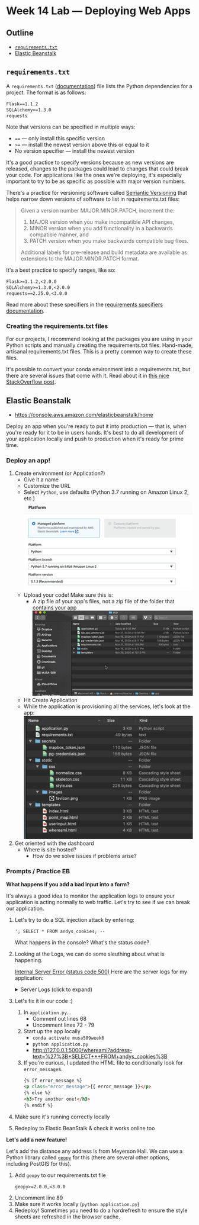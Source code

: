 # Week 14 Lab — Deploying Web Apps

## Outline

* [`requirements.txt`](#requirements-txt)
* [Elastic Beanstalk](#elastic-beanstalk)

## `requirements.txt`

A `requirements.txt` ([documentation](https://pip.pypa.io/en/stable/reference/pip_install/#requirements-file-format)) file lists the Python dependencies for a project. The format is as follows:

```text
Flask==1.1.2
SQLAlchemy>=1.3.0
requests
```

Note that versions can be specified in multiple ways:

* `==` — only install this specific version
* `>=` — install the newest version above this or equal to it
* No version specifier — install the newest version

It's a good practice to specify versions because as new versions are released, changes to the packages could lead to changes that could break your code. For applications like the ones we're deploying, it's especially important to try to be as specific as possible with major version numbers.

There's a practice for versioning software called [Semantic Versioning](https://semver.org/) that helps narrow down versions of software to list in requirements.txt files:

> Given a version number MAJOR.MINOR.PATCH, increment the:
>
> 1. MAJOR version when you make incompatible API changes,
> 2. MINOR version when you add functionality in a backwards compatible manner, and
> 3. PATCH version when you make backwards compatible bug fixes.
>
> Additional labels for pre-release and build metadata are available as extensions to the MAJOR.MINOR.PATCH format.

It's a best practice to specify ranges, like so:

```text
Flask>=1.1.2,<2.0.0
SQLAlchemy>=1.3.0,<2.0.0
requests==2.25.0,<3.0.0
```

Read more about these specifiers in the [requirements specifiers documentation](https://pip.pypa.io/en/stable/reference/pip_install/#requirement-specifiers).

### Creating the requirements.txt files

For our projects, I recommend looking at the packages you are using in your Python scripts and manually creating the requirements.txt files. Hand-made, artisanal requirements.txt files. This is a pretty common way to create these files.

It's possible to convert your conda environment into a requirements.txt, but there are several issues that come with it. Read about it in [this nice StackOverflow post](https://stackoverflow.com/questions/50777849/from-conda-create-requirements-txt-for-pip3).

## Elastic Beanstalk

* https://console.aws.amazon.com/elasticbeanstalk/home

Deploy an app when you're ready to put it into production — that is, when you're ready for it to be in users hands. It's best to do all development of your application locally and push to production when it's ready for prime time.

### Deploy an app!
1. Create environment (or Application?)
   * Give it a name
   * Customize the URL
   * Select `Python`, use defaults (Python 3.7 running on Amazon Linux 2, etc.)
     ![](images/eb-setup.png)
   * Upload your code! Make sure this is:
     - A zip file of your app's files, not a zip file of the folder that contains your app
       ![](images/zipped-app.gif)
   * Hit Create Application
   * While the application is provisioning all the services, let's look at the app:
     ![](images/app-structure.png)
2. Get oriented with the dashboard
   * Where is site hosted?
     * How do we solve issues if problems arise?


### Prompts / Practice EB

**What happens if you add a bad input into a form?**

It's always a good idea to monitor the application logs to ensure your application is acting normally to web traffic. Let's try to see if we can break our application.

1. Let's try to do a SQL injection attack by entering:
   ```
   '; SELECT * FROM andys_cookies; --
   ```
   What happens in the console? What's the status code?
2. Looking at the Logs, we can do some sleuthing about what is happening.

   [Internal Server Error (status code 500)](https://developer.mozilla.org/en-US/docs/Web/HTTP/Status/500)
   Here are the server logs for my application:
    <details>
    <summary>Server Logs (click to expand)</summary>
    ```
    ----------------------------------------
    /var/log/web.stdout.log
    ----------------------------------------
    Dec  3 02:41:09 ip-172-31-32-248 web: [2020-12-03 02:41:09 +0000] [3757] [INFO] Starting gunicorn 20.0.4
    Dec  3 02:41:09 ip-172-31-32-248 web: [2020-12-03 02:41:09 +0000] [3757] [INFO] Listening at: http://127.0.0.1:8000 (3757)
    Dec  3 02:41:09 ip-172-31-32-248 web: [2020-12-03 02:41:09 +0000] [3757] [INFO] Using worker: threads
    Dec  3 02:41:09 ip-172-31-32-248 web: [2020-12-03 02:41:09 +0000] [3822] [INFO] Booting worker with pid: 3822
    Dec  3 02:55:20 ip-172-31-32-248 web: WARNING:root:'; SELECT.* FROM andys_cookies;
    Dec  3 02:55:20 ip-172-31-32-248 web: ERROR:application:Exception on /whereami [GET]
    Dec  3 02:55:20 ip-172-31-32-248 web: Traceback (most recent call last):
    Dec  3 02:55:20 ip-172-31-32-248 web: File "/var/app/venv/staging-LQM1lest/lib/python3.7/site-packages/flask/app.py", line 2447, in wsgi_app
    Dec  3 02:55:20 ip-172-31-32-248 web: response = self.full_dispatch_request()
    Dec  3 02:55:20 ip-172-31-32-248 web: File "/var/app/venv/staging-LQM1lest/lib/python3.7/site-packages/flask/app.py", line 1952, in full_dispatch_request
    Dec  3 02:55:20 ip-172-31-32-248 web: rv = self.handle_user_exception(e)
    Dec  3 02:55:20 ip-172-31-32-248 web: File "/var/app/venv/staging-LQM1lest/lib/python3.7/site-packages/flask/app.py", line 1821, in handle_user_exception
    Dec  3 02:55:20 ip-172-31-32-248 web: reraise(exc_type, exc_value, tb)
    Dec  3 02:55:20 ip-172-31-32-248 web: File "/var/app/venv/staging-LQM1lest/lib/python3.7/site-packages/flask/_compat.py", line 39, in reraise
    Dec  3 02:55:20 ip-172-31-32-248 web: raise value
    Dec  3 02:55:20 ip-172-31-32-248 web: File "/var/app/venv/staging-LQM1lest/lib/python3.7/site-packages/flask/app.py", line 1950, in full_dispatch_request
    Dec  3 02:55:20 ip-172-31-32-248 web: rv = self.dispatch_request()
    Dec  3 02:55:20 ip-172-31-32-248 web: File "/var/app/venv/staging-LQM1lest/lib/python3.7/site-packages/flask/app.py", line 1936, in dispatch_request
    Dec  3 02:55:20 ip-172-31-32-248 web: return self.view_functions[rule.endpoint](**req.view_args)
    Dec  3 02:55:20 ip-172-31-32-248 web: File "/var/app/current/application.py", line 59, in whereami
    Dec  3 02:55:20 ip-172-31-32-248 web: lng, lat = resp.json()["features"][0]["geometry"]["coordinates"]
    Dec  3 02:55:20 ip-172-31-32-248 web: KeyError: 'features'
    ```
    </details>
3. Let's fix it in our code :)
   1. In `application.py`...
      * Comment out lines 68
      * Uncomment lines 72 - 79
   2. Start up the app locally
      * `conda activate musa509week6`
      * `python application.py`
      * <http://127.0.0.1:5000/whereami?address-text=%27%3B+SELECT+*+FROM+andys_cookies%3B>
   3. If you're curious, I updated the HTML file to conditionally look for `error_message`s.
      ```html
      {% if error_message %}
      <p class="error_message">{{ error_message }}</p>
      {% else %}
      <h3>Try another one!</h3>
      {% endif %}
      ```
4. Make sure it's running correctly locally
5. Redeploy to Elastic BeanStalk &amp; check it works online too

**Let's add a new feature!**

Let's add the distance any address is from Meyerson Hall. We can use a Python library called [`geopy`](https://geopy.readthedocs.io/en/stable/) for this (there are several other options, including PostGIS for this).

1. Add `geopy` to our requirements.txt file
   ```
   geopy>=2.0.0,<3.0.0
   ```
2. Uncomment line 89
3. Make sure it works locally (`python application.py`)
4. Redeploy! Sometimes you need to do a hardrefresh to ensure the style sheets are refreshed in the browser cache.
